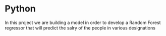 # Python
In this project we are building a model in order to develop a Random Forest regressor that will predict the salry of the people in various designations 
